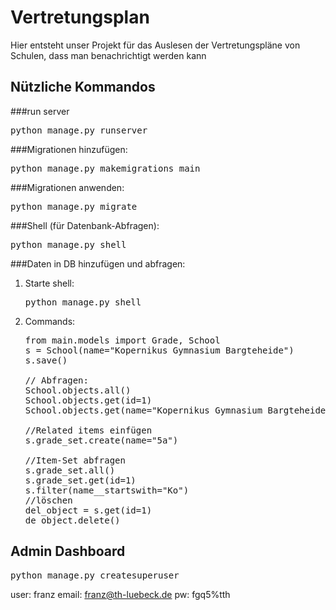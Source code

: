 # Vertretungsplan

Hier entsteht unser Projekt für das Auslesen der Vertretungspläne von Schulen, dass man benachrichtigt werden kann

## Nützliche Kommandos

###run server
<pre>python manage.py runserver</pre>

###Migrationen hinzufügen:
<pre>python manage.py makemigrations main</pre>

###Migrationen anwenden:
<pre>python manage.py migrate</pre>

###Shell (für Datenbank-Abfragen):
<pre>python manage.py shell</pre>

###Daten in DB hinzufügen und abfragen:

1) Starte shell: <pre>python manage.py shell</pre>
2) Commands:
    <pre>from main.models import Grade, School
   s = School(name="Kopernikus Gymnasium Bargteheide")
   s.save()
   
   // Abfragen:
   School.objects.all()
   School.objects.get(id=1)
   School.objects.get(name="Kopernikus Gymnasium Bargteheide")
   
   //Related items einfügen
   s.grade_set.create(name="5a")
   
   //Item-Set abfragen
   s.grade_set.all()
   s.grade_set.get(id=1)
   s.filter(name__startswith="Ko")
   //löschen
   del_object = s.get(id=1)
   de_object.delete()
</pre>



## Admin Dashboard
<pre>python manage.py createsuperuser</pre>
user: franz
email: franz@th-luebeck.de
pw: fgq5%tth
